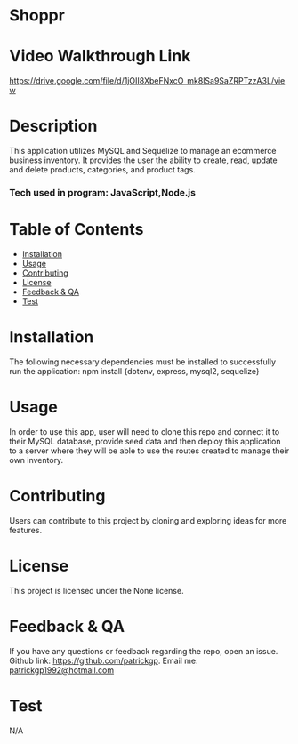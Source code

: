 # Shoppr

##  

# Video Walkthrough Link
https://drive.google.com/file/d/1jOII8XbeFNxcO_mk8lSa9SaZRPTzzA3L/view

# Description
This application utilizes MySQL and Sequelize to manage an ecommerce business inventory. It provides the user the ability to create, read, update and delete products, categories, and product tags.
### Tech used in program: JavaScript,Node.js

# Table of Contents
* [Installation](#installation)
* [Usage](#usage)
* [Contributing](#contributing)
* [License](#license)
* [Feedback & QA](#questions)
* [Test](#test)

# Installation
The following necessary dependencies must be installed to successfully run the application: npm install {dotenv, express, mysql2, sequelize}
# Usage
In order to use this app, user will need to clone this repo and connect it to their MySQL database, provide seed data and then deploy this application to a server where they will be able to use the routes created to manage their own inventory.

# Contributing
Users can contribute to this project by cloning and exploring ideas for more features.

# License
This project is licensed under the None license.
##  
### 

# Feedback & QA
If you have any questions or feedback regarding the repo, open an issue.
Github link: https://github.com/patrickgp.
Email me: patrickgp1992@hotmail.com

# Test
N/A

